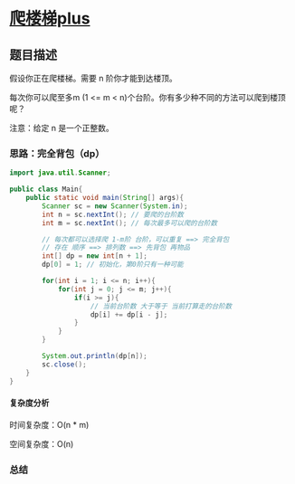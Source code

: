 # [爬楼梯plus](爬楼梯plus"[题目地址](https://kamacoder.com/problempage.php?pid=1067)")

## 题目描述
假设你正在爬楼梯。需要 n 阶你才能到达楼顶。 

每次你可以爬至多m (1 <= m < n)个台阶。你有多少种不同的方法可以爬到楼顶呢？ 

注意：给定 n 是一个正整数。

### 思路：完全背包（dp）


```java
import java.util.Scanner;

public class Main{
    public static void main(String[] args){
        Scanner sc = new Scanner(System.in);
        int n = sc.nextInt(); // 要爬的台阶数
        int m = sc.nextInt(); // 每次最多可以爬的台阶数

        // 每次都可以选择爬 1-m阶 台阶，可以重复 ==> 完全背包
        // 存在 顺序 ==> 排列数 ==> 先背包 再物品
        int[] dp = new int[n + 1];
        dp[0] = 1; // 初始化，第0阶只有一种可能

        for(int i = 1; i <= n; i++){
            for(int j = 0; j <= m; j++){
                if(i >= j){
                    // 当前台阶数 大于等于 当前打算走的台阶数
                    dp[i] += dp[i - j];
                }
            }
        }

        System.out.println(dp[n]);
        sc.close();
    }
}
```

#### 复杂度分析
时间复杂度：O(n * m)

空间复杂度：O(n)

### 总结
